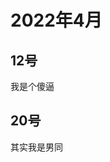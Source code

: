 # 2022年4月

<script setup lang="ts">
import { QTagColors } from 'fake-qq-ui';

</script>

## 12号

<q-window title="Minecraft资源群">
    <q-text name="雪碧" tag="LV100 雪碧" :tag-color="QTagColors.purple" avatar="https://q2.qlogo.cn/headimg_dl?dst_uin=488741813&spec=100">我是个傻逼</q-text>

</q-window>

## 20号

<q-window title="Minecraft资源群">
    <q-text name="西米露米西"  tag="LV100 靉靆" :tag-color="QTagColors.purple" avatar="https://q2.qlogo.cn/headimg_dl?dst_uin=2441662687&spec=100">其实我是男同</q-text>

</q-window>
